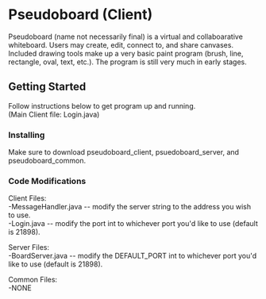 # Pseudoboard (Client)

Pseudoboard (name not necessarily final) is a virtual and collaboarative whiteboard. Users may create, edit, connect to, and share canvases. Included drawing tools make up a very basic paint program (brush, line, rectangle, oval, text, etc.). The program is still very much in early stages.

## Getting Started

Follow instructions below to get program up and running.  
(Main Client file: Login.java)

### Installing

Make sure to download pseudoboard_client, psuedoboard_server, and pseudoboard_common.

### Code Modifications

Client Files:  
-MessageHandler.java -- modify the server string to the address you wish to use.  
-Login.java -- modify the port int to whichever port you'd like to use (default is 21898).  

Server Files:  
-BoardServer.java -- modify the DEFAULT_PORT int to whichever port you'd like to use (default is 21898).

Common Files:  
-NONE
